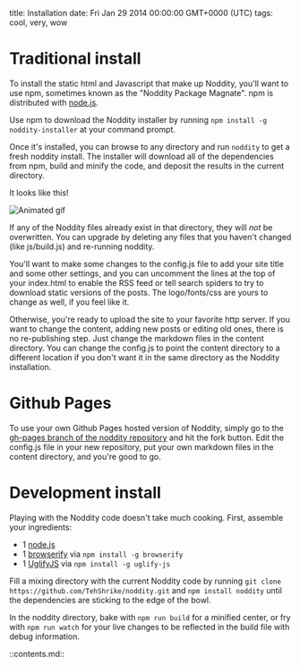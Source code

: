 title: Installation
date: Fri Jan 29 2014 00:00:00 GMT+0000 (UTC)
tags: cool, very, wow

Traditional install
==========

To install the static html and Javascript that make up Noddity, you'll want to use npm, sometimes known as the "Noddity Package Magnate".  npm is distributed with [node.js](http://nodejs.org/).

Use npm to download the Noddity installer by running `npm install -g noddity-installer` at your command prompt.

Once it's installed, you can browse to any directory and run `noddity` to get a fresh noddity install.  The installer will download all of the dependencies from npm, build and minify the code, and deposit the results in the current directory.

It looks like this!

![Animated gif](content/image/noddity-install.gif)

If any of the Noddity files already exist in that directory, they will *not* be overwritten.  You can upgrade by deleting any files that you haven't changed (like js/build.js) and re-running noddity.

You'll want to make some changes to the config.js file to add your site title and some other settings, and you can uncomment the lines at the top of your index.html to enable the RSS feed or tell search spiders to try to download static versions of the posts.  The logo/fonts/css are yours to change as well, if you feel like it.

Otherwise, you're ready to upload the site to your favorite http server.  If you want to change the content, adding new posts or editing old ones, there is no re-publishing step.  Just change the markdown files in the content directory.  You can change the config.js to point the content directory to a different location if you don't want it in the same directory as the Noddity installation.

Github Pages
=========

To use your own Github Pages hosted version of Noddity, simply go to the [gh-pages branch of the noddity repository](https://github.com/TehShrike/noddity/tree/gh-pages) and hit the fork button.  Edit the config.js file in your new repository, put your own markdown files in the content directory, and you're good to go.

Development install
============

Playing with the Noddity code doesn't take much cooking.  First, assemble your ingredients:

- 1 [node.js](http://nodejs.org/download/)
- 1 [browserify](https://github.com/substack/node-browserify) via `npm install -g browserify`
- 1 [UglifyJS](https://github.com/mishoo/UglifyJS2) via `npm install -g uglify-js`

Fill a mixing directory with the current Noddity code by running `git clone https://github.com/TehShrike/noddity.git` and `npm install noddity` until the dependencies are sticking to the edge of the bowl.

In the noddity directory, bake with `npm run build` for a minified center, or fry with `npm run watch` for your live changes to be reflected in the build file with debug information.

::contents.md::
